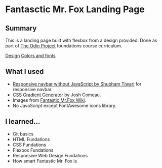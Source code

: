 # Fantasctic Mr. Fox Landing Page

## Summary

This is a landing page built with flexbox from a design provided. Done as part of [The Odin Project](https://www.theodinproject.com/) foundations course curriculum.

[Design](Image-one_Full-design.png)
[Colors and fonts](Image-two_Colors_and-fonts.png)

## What I used
- [Responsive navbar without JavaScript by Shubham Tiwari](https://dev.to/shubhamtiwari909/responsive-navbar-without-javascript-3p7o) for responsive navbar.
- [CSS Gradient Generator](https://www.joshwcomeau.com/gradient-generator/) by Josh Comeau.
- Images from [Fantastic Mr.Fox Wiki](https://fantasticmrfox.fandom.com/wiki/Fantastic_Mr._Fox_Wiki).
- No JavaScript except FontAwesome icons library.

## I learned...

- Git basics
- HTML Fundations
- CSS Fundations
- Flexbox Fundations
- Responsive Web Design Fundations
- How smart Fantastic Mr. Fox is


